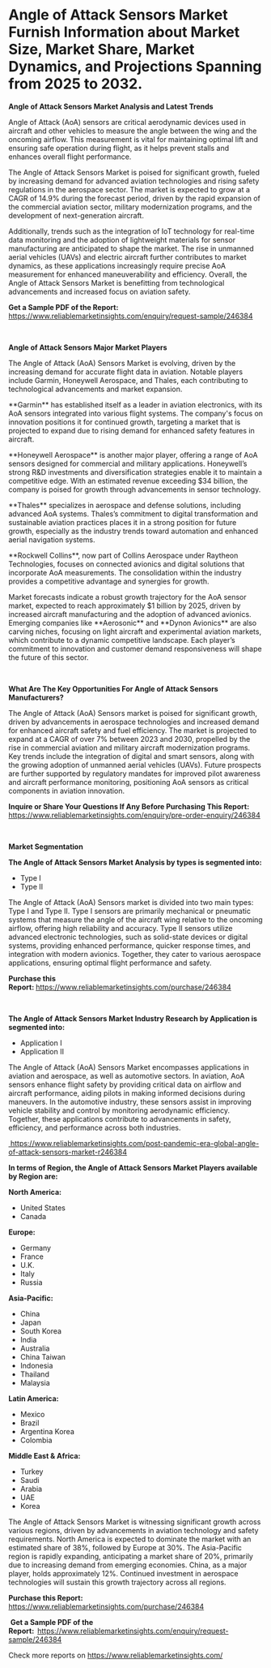 <p><h1>Angle of Attack Sensors Market Furnish Information about Market Size, Market Share, Market Dynamics, and Projections Spanning from 2025 to 2032.</h1></p><p><strong>Angle of Attack Sensors Market Analysis and Latest Trends</strong></p>
<p><p>Angle of Attack (AoA) sensors are critical aerodynamic devices used in aircraft and other vehicles to measure the angle between the wing and the oncoming airflow. This measurement is vital for maintaining optimal lift and ensuring safe operation during flight, as it helps prevent stalls and enhances overall flight performance.</p><p>The Angle of Attack Sensors Market is poised for significant growth, fueled by increasing demand for advanced aviation technologies and rising safety regulations in the aerospace sector. The market is expected to grow at a CAGR of 14.9% during the forecast period, driven by the rapid expansion of the commercial aviation sector, military modernization programs, and the development of next-generation aircraft. </p><p>Additionally, trends such as the integration of IoT technology for real-time data monitoring and the adoption of lightweight materials for sensor manufacturing are anticipated to shape the market. The rise in unmanned aerial vehicles (UAVs) and electric aircraft further contributes to market dynamics, as these applications increasingly require precise AoA measurement for enhanced maneuverability and efficiency. Overall, the Angle of Attack Sensors Market is benefitting from technological advancements and increased focus on aviation safety.</p></p>
<p><strong>Get a Sample PDF of the Report:&nbsp;</strong> <a href="https://www.reliablemarketinsights.com/enquiry/request-sample/246384?utm_campaign=1835&utm_medium=2&utm_source=Github&utm_content=ia&utm_term=11022025&utm_id=angle-of-attack-sensors">https://www.reliablemarketinsights.com/enquiry/request-sample/246384</a></p>
<p>&nbsp;</p>
<p><strong>Angle of Attack Sensors Major Market Players</strong></p>
<p><p>The Angle of Attack (AoA) Sensors Market is evolving, driven by the increasing demand for accurate flight data in aviation. Notable players include Garmin, Honeywell Aerospace, and Thales, each contributing to technological advancements and market expansion.</p><p>**Garmin** has established itself as a leader in aviation electronics, with its AoA sensors integrated into various flight systems. The company's focus on innovation positions it for continued growth, targeting a market that is projected to expand due to rising demand for enhanced safety features in aircraft.</p><p>**Honeywell Aerospace** is another major player, offering a range of AoA sensors designed for commercial and military applications. Honeywell’s strong R&D investments and diversification strategies enable it to maintain a competitive edge. With an estimated revenue exceeding $34 billion, the company is poised for growth through advancements in sensor technology.</p><p>**Thales** specializes in aerospace and defense solutions, including advanced AoA systems. Thales’s commitment to digital transformation and sustainable aviation practices places it in a strong position for future growth, especially as the industry trends toward automation and enhanced aerial navigation systems.</p><p>**Rockwell Collins**, now part of Collins Aerospace under Raytheon Technologies, focuses on connected avionics and digital solutions that incorporate AoA measurements. The consolidation within the industry provides a competitive advantage and synergies for growth.</p><p>Market forecasts indicate a robust growth trajectory for the AoA sensor market, expected to reach approximately $1 billion by 2025, driven by increased aircraft manufacturing and the adoption of advanced avionics. Emerging companies like **Aerosonic** and **Dynon Avionics** are also carving niches, focusing on light aircraft and experimental aviation markets, which contribute to a dynamic competitive landscape. Each player’s commitment to innovation and customer demand responsiveness will shape the future of this sector.</p></p>
<p>&nbsp;</p>
<p><strong>What Are The Key Opportunities For Angle of Attack Sensors Manufacturers?</strong></p>
<p><p>The Angle of Attack (AoA) Sensors market is poised for significant growth, driven by advancements in aerospace technologies and increased demand for enhanced aircraft safety and fuel efficiency. The market is projected to expand at a CAGR of over 7% between 2023 and 2030, propelled by the rise in commercial aviation and military aircraft modernization programs. Key trends include the integration of digital and smart sensors, along with the growing adoption of unmanned aerial vehicles (UAVs). Future prospects are further supported by regulatory mandates for improved pilot awareness and aircraft performance monitoring, positioning AoA sensors as critical components in aviation innovation.</p></p>
<p><strong>Inquire or Share Your Questions If Any Before Purchasing This Report:</strong> <a href="https://www.reliablemarketinsights.com/enquiry/pre-order-enquiry/246384?utm_campaign=1835&utm_medium=2&utm_source=Github&utm_content=ia&utm_term=11022025&utm_id=angle-of-attack-sensors">https://www.reliablemarketinsights.com/enquiry/pre-order-enquiry/246384</a></p>
<p>&nbsp;</p>
<p><strong>Market Segmentation</strong></p>
<p><strong>The Angle of Attack Sensors Market Analysis by types is segmented into:</strong></p>
<p><ul><li>Type I</li><li>Type II</li></ul></p>
<p><p>The Angle of Attack (AoA) Sensors market is divided into two main types: Type I and Type II. Type I sensors are primarily mechanical or pneumatic systems that measure the angle of the aircraft wing relative to the oncoming airflow, offering high reliability and accuracy. Type II sensors utilize advanced electronic technologies, such as solid-state devices or digital systems, providing enhanced performance, quicker response times, and integration with modern avionics. Together, they cater to various aerospace applications, ensuring optimal flight performance and safety.</p></p>
<p><strong>Purchase this Report:&nbsp;</strong><a href="https://www.reliablemarketinsights.com/purchase/246384?utm_campaign=1835&utm_medium=2&utm_source=Github&utm_content=ia&utm_term=11022025&utm_id=angle-of-attack-sensors">https://www.reliablemarketinsights.com/purchase/246384</a></p>
<p>&nbsp;</p>
<p><strong>The Angle of Attack Sensors Market Industry Research by Application is segmented into:</strong></p>
<p><ul><li>Application I</li><li>Application II</li></ul></p>
<p><p>The Angle of Attack (AoA) Sensors Market encompasses applications in aviation and aerospace, as well as automotive sectors. In aviation, AoA sensors enhance flight safety by providing critical data on airflow and aircraft performance, aiding pilots in making informed decisions during maneuvers. In the automotive industry, these sensors assist in improving vehicle stability and control by monitoring aerodynamic efficiency. Together, these applications contribute to advancements in safety, efficiency, and performance across both industries.</p></p>
<p><a href="https://www.reliablemarketinsights.com/post-pandemic-era-global-angle-of-attack-sensors-market-r246384?utm_campaign=1835&utm_medium=2&utm_source=Github&utm_content=ia&utm_term=11022025&utm_id=angle-of-attack-sensors">&nbsp;https://www.reliablemarketinsights.com/post-pandemic-era-global-angle-of-attack-sensors-market-r246384</a></p>
<p><strong>In terms of Region, the Angle of Attack Sensors Market Players available by Region are:</strong></p>
<p>
    <p> <strong> North America: </strong>
        <ul>
            <li>United States</li>
            <li>Canada</li>
        </ul>
        </p> 
    <p> <strong> Europe: </strong>
        <ul>
            <li>Germany</li>
            <li>France</li>
            <li>U.K.</li>
            <li>Italy</li>
            <li>Russia</li>
        </ul>
        </p> 
    <p> <strong> Asia-Pacific: </strong>
        <ul>
            <li>China</li>
            <li>Japan</li>
            <li>South Korea</li>
            <li>India</li>
            <li>Australia</li>
            <li>China Taiwan</li>
            <li>Indonesia</li>
            <li>Thailand</li>
            <li>Malaysia</li>
        </ul>
        </p> 
    <p> <strong> Latin America: </strong>
        <ul>
            <li>Mexico</li>
            <li>Brazil</li>
            <li>Argentina Korea</li>
            <li>Colombia</li>
        </ul>
        </p> 
    <p> <strong> Middle East & Africa: </strong>
        <ul>
            <li>Turkey</li>
            <li>Saudi</li>
            <li>Arabia</li>
            <li>UAE</li>
            <li>Korea</li>
        </ul>
    </p>
    </p>
<p><p>The Angle of Attack Sensors Market is witnessing significant growth across various regions, driven by advancements in aviation technology and safety requirements. North America is expected to dominate the market with an estimated share of 38%, followed by Europe at 30%. The Asia-Pacific region is rapidly expanding, anticipating a market share of 20%, primarily due to increasing demand from emerging economies. China, as a major player, holds approximately 12%. Continued investment in aerospace technologies will sustain this growth trajectory across all regions.</p></p>
<p><strong>Purchase this Report: </strong><a href="https://www.reliablemarketinsights.com/purchase/246384?utm_campaign=1835&utm_medium=2&utm_source=Github&utm_content=ia&utm_term=11022025&utm_id=angle-of-attack-sensors">https://www.reliablemarketinsights.com/purchase/246384</a></p>
<p>&nbsp;<strong>Get a Sample PDF of the Report:&nbsp;&nbsp;</strong><a href="https://www.reliablemarketinsights.com/enquiry/request-sample/246384?utm_campaign=1835&utm_medium=2&utm_source=Github&utm_content=ia&utm_term=11022025&utm_id=angle-of-attack-sensors">https://www.reliablemarketinsights.com/enquiry/request-sample/246384</a></p>
<p><strong></strong></p>
<p>Check more reports on <a href="https://www.reliablemarketinsights.com/?utm_campaign=1835&utm_medium=2&utm_source=Github&utm_content=ia&utm_term=11022025&utm_id=angle-of-attack-sensors">https://www.reliablemarketinsights.com/</a></p>